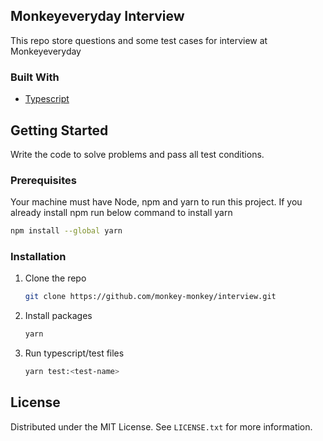 ## Monkeyeveryday Interview

This repo store questions and some test cases for interview at Monkeyeveryday

### Built With

- [Typescript](https://www.typescriptlang.org/)

## Getting Started

Write the code to solve problems and pass all test conditions.

### Prerequisites

Your machine must have Node, npm and yarn to run this project. If you already install npm run below command to install yarn

```sh
npm install --global yarn
```

### Installation

1. Clone the repo
   ```sh
   git clone https://github.com/monkey-monkey/interview.git
   ```
2. Install packages
   ```sh
   yarn
   ```
3. Run typescript/test files
   ```sh
   yarn test:<test-name>
   ```

## License

Distributed under the MIT License. See `LICENSE.txt` for more information.
